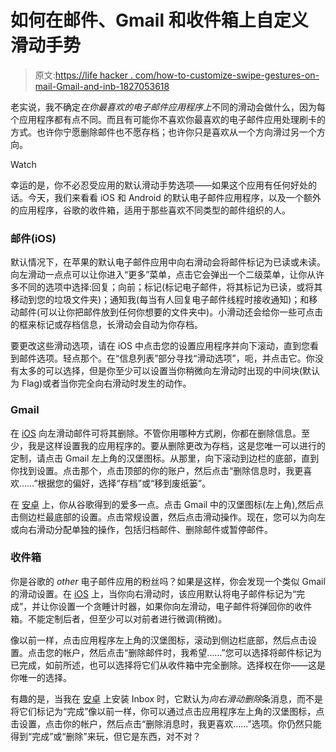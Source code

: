 # 如何在邮件、Gmail 和收件箱上自定义滑动手势

> 原文:[https://life hacker . com/how-to-customize-swipe-gestures-on-mail-Gmail-and-inb-1827053618](https://lifehacker.com/how-to-customize-swipe-gestures-on-mail-gmail-and-inb-1827053618)

老实说，我不确定*在你最喜欢的电子邮件应用程序上*不同的滑动会做什么，因为每个应用程序都有点不同。而且有可能你不喜欢你最喜欢的电子邮件应用处理刷卡的方式。也许你宁愿删除邮件也不愿存档；也许你只是喜欢从一个方向滑过另一个方向。

Watch

幸运的是，你不必忍受应用的默认滑动手势选项——如果这个应用有任何好处的话。今天，我们来看看 iOS 和 Android 的默认电子邮件应用程序，以及一个额外的应用程序，谷歌的收件箱，适用于那些喜欢不同类型的邮件组织的人。

### **邮件(iOS)**

默认情况下，在苹果的默认电子邮件应用中向右滑动会将邮件标记为已读或未读。向左滑动一点点可以让你进入“更多”菜单，点击它会弹出一个二级菜单，让你从许多不同的选项中选择:回复；向前；标记(标记电子邮件，将其标记为已读，或将其移动到您的垃圾文件夹)；通知我(每当有人回复电子邮件线程时接收通知)；和移动邮件(可以让你把邮件放到任何你想要的文件夹中)。小滑动还会给你一些可点击的框来标记或存档信息，长滑动会自动为你存档。

要更改这些滑动选项，请在 iOS 中点击您的设置应用程序并向下滚动，直到您看到邮件选项。轻点那个。在“信息列表”部分寻找“滑动选项”，呃，并点击它。你没有太多的可以选择，但是你至少可以设置当你稍微向左滑动时出现的中间块(默认为 Flag)或者当你完全向右滑动时发生的动作。

### **Gmail**

在 [iOS](https://itunes.apple.com/us/app/gmail-email-by-google/id422689480?mt=8) 向左滑动邮件可将其删除。不管你用哪种方式刷，你都在删除信息。至少，我是这样设置我的应用程序的。要从删除更改为存档，这是您唯一可以进行的定制，请点击 Gmail 左上角的汉堡图标。从那里，向下滚动到边栏的底部，直到你找到设置。点击那个，点击顶部的你的账户，然后点击“删除信息时，我更喜欢……”根据您的偏好，选择“存档”或“移到废纸篓”。

在 [安卓](https://play.google.com/store/apps/details?id=com.google.android.gm&hl=en_US) 上，你从谷歌得到的爱多一点。点击 Gmail 中的汉堡图标(左上角),然后点击侧边栏最底部的设置。点击常规设置，然后点击滑动操作。现在，您可以为向左或向右滑动分配单独的操作，包括归档邮件、删除邮件或暂停邮件。

### **收件箱**

你是谷歌的 *other* 电子邮件应用的粉丝吗？如果是这样，你会发现一个类似 Gmail 的滑动设置。在 [iOS](https://itunes.apple.com/us/app/inbox-by-gmail/id905060486?mt=8) 上，当你向右滑动时，该应用默认将电子邮件标记为“完成”，并让你设置一个贪睡计时器，如果你向左滑动，电子邮件将弹回你的收件箱。不能定制后者，但至少可以对前者进行微调(稍微)。

像以前一样，点击应用程序左上角的汉堡图标，滚动到侧边栏底部，然后点击设置。点击您的帐户，然后点击“删除邮件时，我希望……”您可以选择将邮件标记为已完成，如前所述，也可以选择将它们从收件箱中完全删除。选择权在你——这是你唯一的选择。

有趣的是，当我在 [安卓](https://play.google.com/store/apps/details?id=com.google.android.apps.inbox&hl=en_US) 上安装 Inbox 时，它默认为*向右滑动删除*条消息，而不是将它们标记为“完成”像以前一样，你可以通过点击应用程序左上角的汉堡图标，点击设置，点击你的帐户，然后点击“删除消息时，我更喜欢……”选项。你仍然只能得到“完成”或“删除”来玩，但它是东西，对不对？